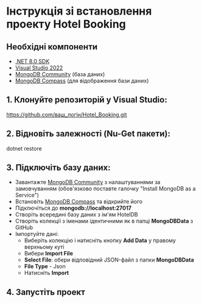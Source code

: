 # Інструкція зі встановлення проекту Hotel Booking

## Необхідні компоненти
- [.NET 8.0 SDK](https://dotnet.microsoft.com/download)
- [Visual Studio 2022](https://visualstudio.microsoft.com/)
- [MongoDB Community](https://www.mongodb.com/try/download/community) (база даних)
- [MongoDB Compass](https://www.mongodb.com/products/compass) (для відображення бази даних)

  
## 1. Клонуйте репозиторій у Visual Studio:
https://github.com/ваш_логін/Hotel_Booking.git

## 2. Відновіть залежності (Nu-Get пакети):
dotnet restore

## 3. Підключіть базу даних:
- Завантажте [MongoDB Community](https://www.mongodb.com/try/download/community) з налаштуваннями за замовчуванням (обов'язково поставте галочку "Install MongoDB as a Service")
- Встановіть [MongoDB Compass](https://www.mongodb.com/products/compass) та відкрийте його
- Підключіться до **mongodb://localhost:27017**
- Створіть всередині базу даних з ім'ям HotelDB
- Створіть колекції з іменами ідентичними як в папці **MongoDBData** з GitHub
- Імпортуйте дані:
    - Виберіть колекцію і натисніть кнопку **Add Data** у правому верхньому куті
    - Вибери **Import File**
    - **Select File**: обери відповідний JSON-файл з папки **MongoDBData**
    - **File Type** - Json
    - Натисніть **Import**

## 4. Запустіть проект
